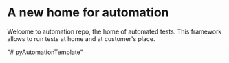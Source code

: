 A new home for automation
========
Welcome to automation repo, the home of automated tests.
This framework allows to run tests at home and at customer's place.

"# pyAutomationTemplate" 
